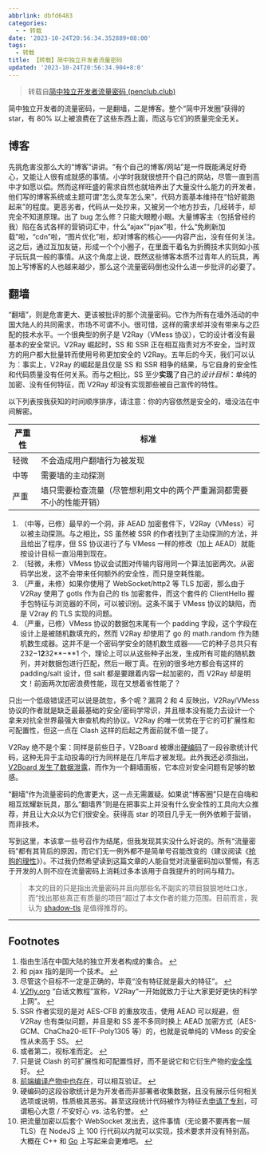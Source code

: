 ```yaml
---
abbrlink: dbfd6483
categories:
  - - 转载
date: '2023-10-24T20:56:34.352889+08:00'
tags:
  - 转载
title: 【转载】简中独立开发者流量密码
updated: '2023-10-24T20:56:34.904+8:0'
---
```

> 转载自[简中独立开发者流量密码 (penclub.club)](https://stblog.penclub.club/posts/ChineseOpenSourceWay/)

简中独立开发者的流量密码，一是翻墙，二是博客。整个“简中开发圈”获得的 star，有 80% 以上被浪费在了这些东西上面，而这与它们的质量完全无关。

## 博客

先挑危害没那么大的“博客”讲讲。“有个自己的博客/网站”是一件既能满足好奇心，又能让人很有成就感的事情。小学时我就很想开个自己的网站，尽管一直到高中才如愿以偿。然而这样旺盛的需求自然也就培养出了大量没什么能力的开发者，他们写的博客系统或主题可谓“怎么灵车怎么来”，代码方面基本维持在“恰好能跑起来”的程度。更恶劣者，代码从一处抄来，又被另一个地方抄去，几经转手，却完全不知道原理。出了 bug 怎么修？只能大眼瞪小眼。大量博客主（包括曾经的我）陷在各式各样的营销词汇中，什么“ajax”“pjax”啦，什么“免刷新加载”啦，“cdn”啦，“图片优化”啦，却对博客的核心——内容产出，没有任何关注。这之后，通过互加友链，形成一个个小圈子，在里面干着名为折腾技术实则如小孩子玩玩具一般的事情。从这个角度上说，既然这些博客本质不过青年人的玩具，再加上写博客的人也越来越少，那么这个流量密码倒也没什么进一步批评的必要了。

## 翻墙

“翻墙”，则是危害更大、更该被批评的那个流量密码。它作为所有在墙外活动的中国大陆人的共同需求，市场不可谓不小。很可惜，这样的需求却并没有带来与之匹配的技术水平。一个很典型的例子是 V2Ray（VMess 协议），它的设计者没有最基本的安全常识。V2Ray 崛起时，SS 和 SSR 正在相互指责对方不安全，当时双方的用户都大批量转而使用号称更加安全的 V2Ray。五年后的今天，我们可以认为：事实上，V2Ray 的崛起是且仅是 SS 和 SSR 相争的结果，与它自身的安全性和代码质量没有任何关系。而与之相比，SS 至少**实现**了自己的*设计目标*：单纯的加密、没有任何特征，而 V2Ray 却没有实现那些被自己宣传的特性。

以下列表按我获知的时间顺序排序，请注意：你的内容依然是安全的，墙没法在中间解密。


| 严重性 | 标准                                                                 |
| ------ | -------------------------------------------------------------------- |
| 轻微   | 不会造成用户翻墙行为被发现                                           |
| 中等   | 需要墙的主动探测                                                     |
| 严重   | 墙只需要检查流量（尽管想利用文中的两个严重漏洞都需要不小的性能开销） |

1. （中等，已修）最早的一个洞，非 AEAD 加密套件下，V2Ray（VMess）可以被主动探测。与之相比，SS 虽然被 SSR 的作者找到了主动探测的方法，并且给出了程序，但 SS 协议进行了与 VMess 一样的修改（加上 AEAD）就能按设计目标一直沿用到现在。
2. （轻微，未修）VMess 协议会试图对传输内容用同一个算法加密两次。从密码学出发，这不会带来任何额外的安全性，而只是空耗性能。
3. （严重，未修）如果你使用了 WebSocket/http2 等 TLS 加密，那么由于 V2Ray 使用了 gotls 作为自己的 tls 加密套件，而这个套件的 ClientHello 握手包特征与浏览器的不同，可以被识别。这条不属于 VMess 协议的缺陷，而是 V2ray 的 TLS 实现的问题。
4. （严重，已修）VMess 协议的数据包末尾有一个 padding 字段，这个字段在设计上是被随机数填充的，然而 V2Ray 却使用了 go 的 math.random 作为随机数生成器。这并不是一个密码学安全的随机数生成器——它的种子总共只有 232−1**2**32**−**1 个，理论上可以从这些种子出发，生成所有可能的随机数列，并对数据包进行匹配，然后一眼丁真。在别的很多地方都会有这样的 padding/salt 设计，但 salt 都是要跟着内容一起加密的，而 V2Ray 却是明文！前面两次加密浪费性能，现在又想着省性能了？

只出一个低级错误还可以说是疏忽，多个呢？漏洞 2 和 4 反映出，V2Ray/VMess 协议的作者就是缺乏最最基础的安全/密码学常识，并且根本没有能力去设计一个拿来对抗全世界最强大审查机构的协议。V2Ray 的唯一优势在于它的可扩展性和可配置性，但这一点在 Clash 这样的后起之秀面前就不值一提了。

V2Ray 绝不是个案：同样是前些日子，V2Board 被爆出[硬编码](https://github.com/v2board/v2board/blob/08653fb2cd0a823f6c56999019917b7de071e2da/resources/views/admin.blade.php#L45)了一段谷歌统计代码，这种无异于主动投毒的行为同样是在几年后才被发现。此外我还必须指出，[V2Board 发生了数据泄露](https://t.me/XueXiNmsland/48290)，而作为一个翻墙面板，它本应对安全问题有足够的敏感。

“翻墙”作为流量密码的危害更大，这一点无需置疑。如果说“博客圈”只是在自嗨和相互炫耀新玩具，那么“翻墙界”则是在把事实上并没有什么安全性的工具向大众推荐，并且让大众以为它们很安全。获得高 star 的项目几乎无一例外依赖于营销，而非技术。

写到这里，本该拿一些号召作为结尾，但我发现其实没什么好说的。所有“流量密码”都有其背后的原因，而它们无一例外都不是简单号召能改变的（建议阅读《[抢购的理性](https://stblog.penclub.club/posts/panicPurchasing/)》）。不过我仍然希望读到这篇文章的人能自觉对流量密码加以警惕，有志于开发的人则不应在流量密码上消耗过多本该用于自我提升的时间与精力。

> 本文的目的只是指出流量密码并且向那些名不副实的项目狠狠地吐口水，而“找出那些真正有质量的项目”超过了本文作者的能力范围。目前而言，我认为 [shadow-tls](https://github.com/ihciah/shadow-tls) 是值得推荐的。

---

## Footnotes

1. 指由生活在中国大陆的独立开发者构成的集合。 [↩](https://stblog.penclub.club/posts/ChineseOpenSourceWay/#user-content-fnref-1)
2. 和 pjax 指的是同一个技术。 [↩](https://stblog.penclub.club/posts/ChineseOpenSourceWay/#user-content-fnref-2)
3. 尽管这个目标不一定是正确的，毕竟“没有特征就是最大的特征”。 [↩](https://stblog.penclub.club/posts/ChineseOpenSourceWay/#user-content-fnref-3)
4. [V2fly.org](https://guide.v2fly.org/#%E5%B8%B8%E8%A7%81%E9%97%AE%E9%A2%98-q-a) “白话文教程”宣称，V2Ray“一开始就致力于让大家更好更快的科学上网”。 [↩](https://stblog.penclub.club/posts/ChineseOpenSourceWay/#user-content-fnref-4)
5. SSR 作者实现的是对 AES-CFB 的重放攻击，使用 AEAD 可以规避，但 V2Ray 也有类似问题，并且是和 SS 差不多同时换上 AEAD 加密方式（AES-GCM、ChaCha20-IETF-Poly1305 等）的，也就是说单纯的 VMess 的安全性从未高于 SS。 [↩](https://stblog.penclub.club/posts/ChineseOpenSourceWay/#user-content-fnref-5)
6. 或者第二，视标准而定。 [↩](https://stblog.penclub.club/posts/ChineseOpenSourceWay/#user-content-fnref-6)
7. 只是说 Clash 的可扩展性和可配置性好，而不是说它和它衍生产物的[安全性](https://t.me/XueXiNmsland/49983)好。 [↩](https://stblog.penclub.club/posts/ChineseOpenSourceWay/#user-content-fnref-7)
8. [前端编译产物中也存在](https://github.com/v2board/v2board-admin/blob/50b6058bf67fa9cea13f8a6cb9d0cd8d3c30a42b/index.html#L9)，可以相互验证。 [↩](https://stblog.penclub.club/posts/ChineseOpenSourceWay/#user-content-fnref-8)
9. 硬编码的这段谷歌统计是为开发者而非部署者收集数据，且没有展示任何相关选项或说明，性质极其恶劣。甚至这段统计代码被作为特征去[申请了专利](https://patents.google.com/patent/CN113505323A/zh)，可谓粗心大意 / 不安好心 vs. 沽名钓誉。 [↩](https://stblog.penclub.club/posts/ChineseOpenSourceWay/#user-content-fnref-9)
10. 把流量加密以后套个 WebSocket 发出去，这件事情（无论要不要再套一层 TLS）在 NodeJS 上 100 行代码以内就可以实现，技术要求并没有特别高。大概在 C++ 和 [Go](https://github.com/v2fly/v2ray-core) 上写起来会更难吧。 [↩](https://stblog.penclub.club/posts/ChineseOpenSourceWay/#user-content-fnref-10)
